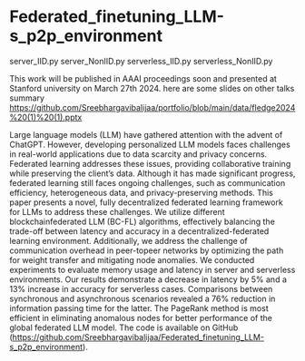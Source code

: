 # Federated_finetuning_LLM-s_p2p_environment
server_IID.py
server_NonIID.py
serverless_IID.py
serverless_NonIID.py

This work will be published in AAAI proceedings soon and presented at Stanford university on March 27th 2024. here are some slides on other talks summary
https://github.com/Sreebhargavibalijaa/portfolio/blob/main/data/fledge2024%20(1)%20(1).pptx

Large language models (LLM) have gathered attention with the advent of ChatGPT. However, developing personalized LLM models faces challenges in real-world applications due to data scarcity and privacy concerns. Federated learning addresses these issues, providing collaborative training while preserving the client’s data. Although it has made significant progress, federated learning still faces ongoing challenges, such as communication efficiency, heterogeneous data, and privacy-preserving methods. This paper presents a novel, fully decentralized federated learning framework for LLMs to address these challenges. We utilize different blockchainfederated LLM (BC-FL) algorithms, effectively balancing the trade-off between latency and accuracy in a decentralized-federated learning environment. Additionally, we address the challenge of communication overhead in peer-topeer networks by optimizing the path for weight transfer and mitigating node anomalies. We conducted experiments to evaluate memory usage and latency in server and serverless environments. Our results demonstrate a decrease in latency by 5% and a 13% increase in accuracy for serverless cases. Comparisons between synchronous and asynchronous scenarios revealed a 76% reduction in information passing time for the latter. The PageRank method is most efficient in eliminating anomalous nodes for better performance of the global federated LLM model. The code is available on GitHub (https://github.com/Sreebhargavibalijaa/Federated_finetuning_LLM-s_p2p_environment).
